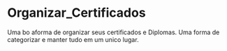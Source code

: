 # Organizar_Certificados
Uma bo aforma de organizar seus certificados e Diplomas.
Uma forma de categorizar e manter tudo em um unico lugar.
